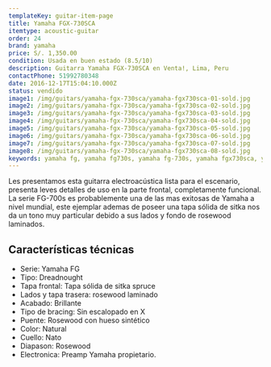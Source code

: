 ```yaml
---
templateKey: guitar-item-page
title: Yamaha FGX-730SCA
itemtype: acoustic-guitar
order: 24
brand: yamaha
price: S/. 1,350.00
condition: Usada en buen estado (8.5/10)
description: Guitarra Yamaha FGX-730SCA en Venta!, Lima, Peru
contactPhone: 51992780348
date: 2016-12-17T15:04:10.000Z
status: vendido
image1: /img/guitars/yamaha-fgx-730sca/yamaha-fgx730sca-01-sold.jpg
image2: /img/guitars/yamaha-fgx-730sca/yamaha-fgx730sca-02-sold.jpg
image3: /img/guitars/yamaha-fgx-730sca/yamaha-fgx730sca-03-sold.jpg
image4: /img/guitars/yamaha-fgx-730sca/yamaha-fgx730sca-04-sold.jpg
image5: /img/guitars/yamaha-fgx-730sca/yamaha-fgx730sca-05-sold.jpg
image6: /img/guitars/yamaha-fgx-730sca/yamaha-fgx730sca-06-sold.jpg
image7: /img/guitars/yamaha-fgx-730sca/yamaha-fgx730sca-07-sold.jpg
image8: /img/guitars/yamaha-fgx-730sca/yamaha-fgx730sca-08-sold.jpg
keywords: yamaha fg, yamaha fg730s, yamaha fg-730s, yamaha fgx730sca, yamaha fgx-730sca
---
```

Les presentamos esta guitarra electroacústica lista para el escenario, presenta leves detalles de uso en la parte frontal, completamente funcional.
La serie FG-700s es probablemente una de las mas exitosas de Yamaha a nivel mundial, este ejemplar ademas de poseer una tapa sólida de sitka nos da un tono muy particular debido a sus lados y fondo de rosewood laminados.

## Características técnicas

* Serie: Yamaha FG
* Tipo: Dreadnought
* Tapa frontal: Tapa sólida de sitka spruce
* Lados y tapa trasera: rosewood laminado
* Acabado: Brillante
* Tipo de bracing: Sin escalopado en X
* Puente: Rosewood con hueso sintético
* Color: Natural
* Cuello: Nato
* Diapason: Rosewood
* Electronica: Preamp Yamaha propietario.
